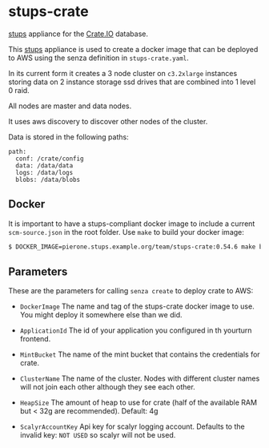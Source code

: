 # stups-crate

[stups](https://stups.io/) appliance for the [Crate.IO](https://crate.io) database.

This [stups](https://stups.io/) appliance is used to create a docker image
that can be deployed to AWS using the senza definition in `stups-crate.yaml`.

In its current form it creates a 3 node cluster on `c3.2xlarge` instances
storing data on 2 instance storage ssd drives that are combined into 1 level 0 raid.

All nodes are master and data nodes.

It uses aws discovery to discover other nodes of the cluster.

Data is stored in the following paths:

```
path:
  conf: /crate/config
  data: /data/data
  logs: /data/logs
  blobs: /data/blobs
```

## Docker

It is important to have a stups-compliant docker image to include 
a current `scm-source.json` in the root folder.
Use `make` to build your docker image:

```sh
$ DOCKER_IMAGE=pierone.stups.example.org/team/stups-crate:0.54.6 make build
```

## Parameters

These are the parameters for calling `senza create` to deploy crate to AWS:

 - `DockerImage`
    The name and tag of the stups-crate docker image to use.
    You might deploy it somewhere else than we did.

 - `ApplicationId`
    The id of your application you configured in th yourturn frontend.

 - `MintBucket`
    The name of the mint bucket that contains the credentials for crate.

 - `ClusterName`
    The name of the cluster. Nodes with different cluster names will not 
    join each other although they see each other.

 - `HeapSize`
    The amount of heap to use for crate (half of the available RAM but < 32g
    are recommended). Default: 4g

 - `ScalyrAccountKey`
    Api key for scalyr logging account. 
    Defaults to the invalid key: `NOT USED` so scalyr will not be used.
